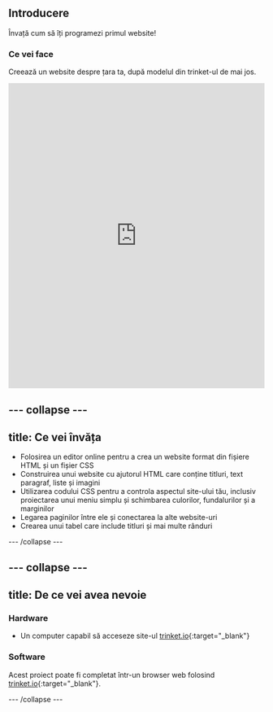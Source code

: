 ## Introducere

Învață cum să îți programezi primul website!

### Ce vei face

Creează un website despre țara ta, după modelul din trinket-ul de mai jos.

<div class="scratch-preview">
  <iframe src="https://trinket.io/embed/html/8d5e6e8aad" width="100%" height="600" frameborder="0" marginwidth="0" marginheight="0" allowfullscreen></iframe>
</div>

## \--- collapse \---

## title: Ce vei învăța

+ Folosirea un editor online pentru a crea un website format din fișiere HTML și un fișier CSS
+ Construirea unui website cu ajutorul HTML care conține titluri, text paragraf, liste și imagini
+ Utilizarea codului CSS pentru a controla aspectul site-ului tău, inclusiv proiectarea unui meniu simplu și schimbarea culorilor, fundalurilor și a marginilor
+ Legarea paginilor între ele și conectarea la alte website-uri
+ Crearea unui tabel care include titluri și mai multe rânduri

\--- /collapse \---

## \--- collapse \---

## title: De ce vei avea nevoie

### Hardware

+ Un computer capabil să acceseze site-ul [trinket.io](https://trinket.io){:target="_blank"}

### Software

Acest proiect poate fi completat într-un browser web folosind [trinket.io](https://trinket.io){:target="_blank"}.

\--- /collapse \---